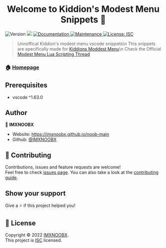 <h1 align="center">Welcome to Kiddion's Modest Menu Snippets 👋</h1>
<p>
  <img alt="Version" src="https://img.shields.io/badge/version-1.0.2-blue.svg?cacheSeconds=2592000" />
  <img src="https://img.shields.io/badge/vscode-%5E1.63.0-blue.svg" />
  <a href="https://github.com/IMXNOOBX/modest-menu-snippets#readme" target="_blank">
    <img alt="Documentation" src="https://img.shields.io/badge/documentation-yes-brightgreen.svg" />
  </a>
  <a href="https://github.com/IMXNOOBX/modest-menu-snippets/graphs/commit-activity" target="_blank">
    <img alt="Maintenance" src="https://img.shields.io/badge/Maintained%3F-yes-green.svg" />
  </a>
  <a href="https://github.com/IMXNOOBX/modest-menu-snippets/blob/master/LICENSE" target="_blank">
    <img alt="License: ISC" src="https://img.shields.io/github/license/IMXNOOBX/Kiddion's Modest Menu Snippets" />
  </a>
</p>

> Unnoffical Kiddion's modest menu vscode snippets\n
> This snippets are specifically made for [Kiddions Moddest Menu](https://www.unknowncheats.me/forum/grand-theft-auto-v/433685-kiddions-modest-external-menu.html)\n
> Check the Official [Modest Menu Lua Scripting Thread](https://www.unknowncheats.me/forum/grand-theft-auto-v/463868-modest-menu-lua-scripting-megathread.html)

### 🏠 [Homepage](https://github.com/IMXNOOBX/modest-menu-snippets#readme)

## Prerequisites

- vscode ^1.63.0

## Author

👤 **IMXNOOBX**

* Website: https://imxnoobx.github.io/noob-main
* Github: [@IMXNOOBX](https://github.com/IMXNOOBX)

## 🤝 Contributing

Contributions, issues and feature requests are welcome!<br />Feel free to check [issues page](https://github.com/IMXNOOBX/modest-menu-snippets/issues). You can also take a look at the [contributing guide](https://github.com/IMXNOOBX/modest-menu-snippets/blob/master/CONTRIBUTING.md).

## Show your support

Give a ⭐️ if this project helped you!

## 📝 License

Copyright © 2022 [IMXNOOBX](https://github.com/IMXNOOBX).<br />
This project is [ISC](https://github.com/IMXNOOBX/modest-menu-snippets/blob/master/LICENSE) licensed.